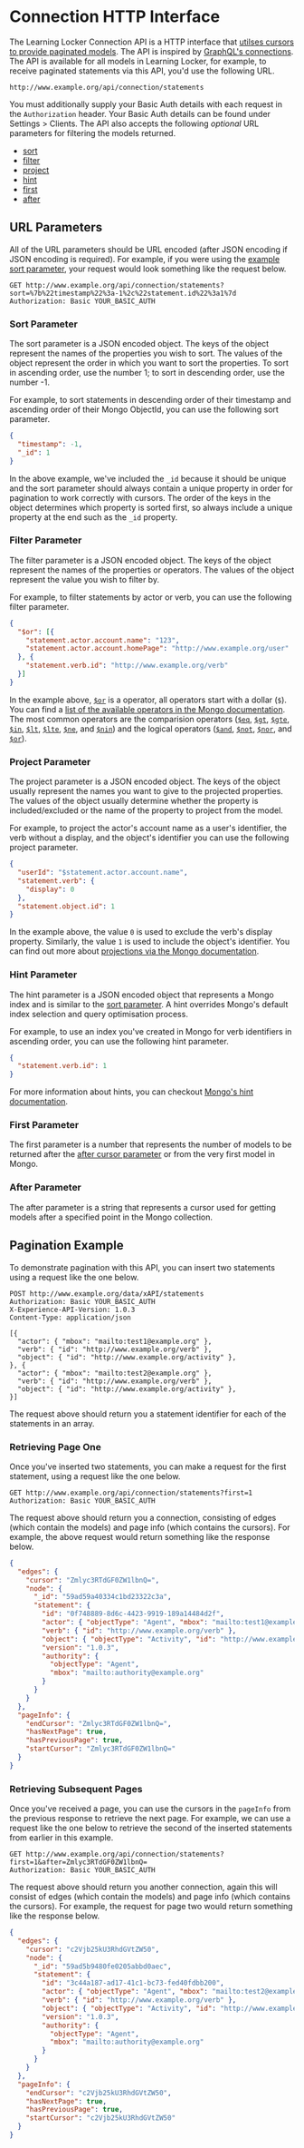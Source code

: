 ---
---

# Connection HTTP Interface

The Learning Locker Connection API is a HTTP interface that [utilses cursors to provide paginated models](#pagination-example). The API is inspired by [GraphQL's connections](https://facebook.github.io/relay/docs/graphql-connections.html). The API is available for all models in Learning Locker, for example, to receive paginated statements via this API, you'd use the following URL.

```
http://www.example.org/api/connection/statements
```

You must additionally supply your Basic Auth details with each request in the `Authorization` header. Your Basic Auth details can be found under Settings > Clients. The API also accepts the following *optional* URL parameters for filtering the models returned.

- [sort](#sort-parameter)
- [filter](#filter-parameter)
- [project](#project-parameter)
- [hint](#hint-parameter)
- [first](#first-parameter)
- [after](#after-parameter)

## URL Parameters
All of the URL parameters should be URL encoded (after JSON encoding if JSON encoding is required). For example, if you were using the [example sort parameter](#sort-parameter), your request would look something like the request below.

```http
GET http://www.example.org/api/connection/statements?sort=%7b%22timestamp%22%3a-1%2c%22statement.id%22%3a1%7d
Authorization: Basic YOUR_BASIC_AUTH
```

### Sort Parameter
The sort parameter is a JSON encoded object. The keys of the object represent the names of the properties you wish to sort. The values of the object represent the order in which you want to sort the properties. To sort in ascending order, use the number 1; to sort in descending order, use the number -1.

For example, to sort statements in descending order of their timestamp and ascending order of their Mongo ObjectId, you can use the following sort parameter.

```json
{
  "timestamp": -1,
  "_id": 1
}
```

In the above example, we've included the `_id` because it should be unique and the sort parameter should always contain a unique property in order for pagination to work correctly with cursors. The order of the keys in the object determines which property is sorted first, so always include a unique property at the end such as the `_id` property.

### Filter Parameter
The filter parameter is a JSON encoded object. The keys of the object represent the names of the properties or operators. The values of the object represent the value you wish to filter by.

For example, to filter statements by actor or verb, you can use the following filter parameter.

```json
{
  "$or": [{
    "statement.actor.account.name": "123",
    "statement.actor.account.homePage": "http://www.example.org/user"
  }, {
    "statement.verb.id": "http://www.example.org/verb"
  }]
}
```

In the example above, [`$or`](https://docs.mongodb.com/manual/reference/operator/query/or/#op._S_or) is a operator, all operators start with a dollar (`$`). You can find a [list of the available operators in the Mongo documentation](https://docs.mongodb.com/manual/reference/operator/query/). The most common operators are the comparision operators ([`$eq`](https://docs.mongodb.com/manual/reference/operator/query/eq/#op._S_eq), [`$gt`](https://docs.mongodb.com/manual/reference/operator/query/gt/#op._S_gt), [`$gte`](https://docs.mongodb.com/manual/reference/operator/query/gte/#op._S_gte), [`$in`](https://docs.mongodb.com/manual/reference/operator/query/in/#op._S_in), [`$lt`](https://docs.mongodb.com/manual/reference/operator/query/lt/#op._S_lt), [`$lte`](https://docs.mongodb.com/manual/reference/operator/query/lte/#op._S_lte), [`$ne`](https://docs.mongodb.com/manual/reference/operator/query/ne/#op._S_ne), and [`$nin`](https://docs.mongodb.com/manual/reference/operator/query/nin/#op._S_nin)) and the logical operators ([`$and`](https://docs.mongodb.com/manual/reference/operator/query/and/#op._S_and), [`$not`](https://docs.mongodb.com/manual/reference/operator/query/not/#op._S_not), [`$nor`](https://docs.mongodb.com/manual/reference/operator/query/nor/#op._S_nor), and [`$or`](https://docs.mongodb.com/manual/reference/operator/query/or/#op._S_or)).

### Project Parameter
The project parameter is a JSON encoded object. The keys of the object usually represent the names you want to give to the projected properties. The values of the object usually determine whether the property is included/excluded or the name of the property to project from the model.

For example, to project the actor's account name as a user's identifier, the verb without a display, and the object's identifier you can use the following project parameter.

```json
{
  "userId": "$statement.actor.account.name",
  "statement.verb": {
    "display": 0
  },
  "statement.object.id": 1
}
```

In the example above, the value `0` is used to exclude the verb's display property. Similarly, the value `1` is used to include the object's identifier. You can find out more about [projections via the Mongo documentation](https://docs.mongodb.com/manual/reference/operator/aggregation/project/).

### Hint Parameter
The hint parameter is a JSON encoded object that represents a Mongo index and is similar to the [sort parameter](#sort-parameter). A hint overrides Mongo's default index selection and query optimisation process.

For example, to use an index you've created in Mongo for verb identifiers in ascending order, you can use the following hint parameter.

```json
{
  "statement.verb.id": 1
}
```

For more information about hints, you can checkout [Mongo's hint documentation](https://docs.mongodb.com/manual/reference/method/cursor.hint/index.html).

### First Parameter
The first parameter is a number that represents the number of models to be returned after the [after cursor parameter](#after-parameter) or from the very first model in Mongo.

### After Parameter
The after parameter is a string that represents a cursor used for getting models after a specified point in the Mongo collection.

## Pagination Example
To demonstrate pagination with this API, you can insert two statements using a request like the one below.

```http
POST http://www.example.org/data/xAPI/statements
Authorization: Basic YOUR_BASIC_AUTH
X-Experience-API-Version: 1.0.3
Content-Type: application/json

[{
  "actor": { "mbox": "mailto:test1@example.org" },
  "verb": { "id": "http://www.example.org/verb" },
  "object": { "id": "http://www.example.org/activity" },
}, {
  "actor": { "mbox": "mailto:test2@example.org" },
  "verb": { "id": "http://www.example.org/verb" },
  "object": { "id": "http://www.example.org/activity" },
}]
```

The request above should return you a statement identifier for each of the statements in an array.

### Retrieving Page One
Once you've inserted two statements, you can make a request for the first statement, using a request like the one below.

```http
GET http://www.example.org/api/connection/statements?first=1
Authorization: Basic YOUR_BASIC_AUTH
```

The request above should return you a connection, consisting of edges (which contain the models) and page info (which contains the cursors). For example, the above request would return something like the response below.

```json
{
  "edges": {
    "cursor": "Zmlyc3RTdGF0ZW1lbnQ=",
    "node": {
      "_id": "59ad59a40334c1bd23322c3a",
      "statement": {
        "id": "0f748889-8d6c-4423-9919-189a14484d2f",
        "actor": { "objectType": "Agent", "mbox": "mailto:test1@example.org" },
        "verb": { "id": "http://www.example.org/verb" },
        "object": { "objectType": "Activity", "id": "http://www.example.org/activity" },
        "version": "1.0.3",
        "authority": {
          "objectType": "Agent",
          "mbox": "mailto:authority@example.org"
        }
      }
    }
  },
  "pageInfo": {
    "endCursor": "Zmlyc3RTdGF0ZW1lbnQ=",
    "hasNextPage": true,
    "hasPreviousPage": true,
    "startCursor": "Zmlyc3RTdGF0ZW1lbnQ="
  }
}
```

### Retrieving Subsequent Pages
Once you've received a page, you can use the cursors in the `pageInfo` from the previous response to retrieve the next page. For example, we can use a request like the one below to retrieve the second of the inserted statements from earlier in this example.

```http
GET http://www.example.org/api/connection/statements?first=1&after=Zmlyc3RTdGF0ZW1lbnQ=
Authorization: Basic YOUR_BASIC_AUTH
```

The request above should return you another connection, again this will consist of edges (which contain the models) and page info (which contains the cursors). For example, the request for page two would return something like the response below.

```json
{
  "edges": {
    "cursor": "c2Vjb25kU3RhdGVtZW50",
    "node": {
      "_id": "59ad5b9480fe0205abbd0aec",
      "statement": {
        "id": "3c44a187-ad17-41c1-bc73-fed40fdbb200",
        "actor": { "objectType": "Agent", "mbox": "mailto:test2@example.org" },
        "verb": { "id": "http://www.example.org/verb" },
        "object": { "objectType": "Activity", "id": "http://www.example.org/activity" },
        "version": "1.0.3",
        "authority": {
          "objectType": "Agent",
          "mbox": "mailto:authority@example.org"
        }
      }
    }
  },
  "pageInfo": {
    "endCursor": "c2Vjb25kU3RhdGVtZW50",
    "hasNextPage": true,
    "hasPreviousPage": true,
    "startCursor": "c2Vjb25kU3RhdGVtZW50"
  }
}
```
